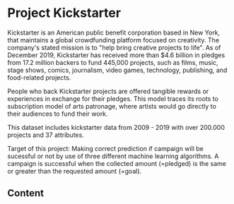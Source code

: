 # Project Kickstarter

Kickstarter is an American public benefit corporation based in New York, that maintains a global crowdfunding platform focused on creativity.
The company's stated mission is to "help bring creative projects to life". As of December 2019, Kickstarter has received more than $4.6 billion in pledges from 17.2 million backers to fund 445,000 projects, such as films, music, stage shows, comics, journalism, video games, technology, publishing, and food-related projects.

People who back Kickstarter projects are offered tangible rewards or experiences in exchange for their pledges. This model traces its roots to subscription model of arts patronage, where artists would go directly to their audiences to fund their work.


This dataset includes kickstarter data from 2009 - 2019 with over 200.000 projects and 37 attributes.

Target of this project: Making correct prediction if campaign will be sucessful or not by use of three different machine learning algorithms. A campaign is successful when the collected amount (=pledged) is the same or greater than the requested amount (=goal).

## Content


